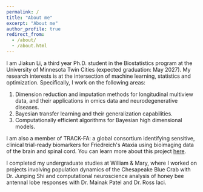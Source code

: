 ```yaml
---
permalink: /
title: "About me"
excerpt: "About me"
author_profile: true
redirect_from: 
  - /about/
  - /about.html
---
```



I am Jiakun Li, a third year Ph.D. student in the Biostatistics program at the University of Minnesota Twin Cities (expected graduation: May 2027). My research interests is at the intersection of machine learning, statistics and optimization. Specifically, I work on the following areas:
1. Dimension reduction and imputation methods for longitudinal multiview data, and their applications in omics data and neurodegenerative diseases.
2. Bayesian transfer learning and their generalization capabilities.
3. Computationally efficient algorithms for Bayesian high dimensional models.

I am also a member of TRACK-FA: a global consortium identifying sensitive, clinical trial-ready biomarkers for Friedreich's Ataxia using bioimaging data of the brain and spinal cord. You can learn more about this project [here](https://www.curefa.org/clinical-trials-active-enrolling/track-fa-study-bioimaging-of-brain-and-spinal-cord).

I completed my undergraduate studies at William & Mary, where I worked on projects involving population dynamics of the Chesapeake Blue Crab with Dr. Junping Shi and computational neuroscience analysis of honey bee antennal lobe responses with Dr. Mainak Patel and Dr. Ross Iaci.
